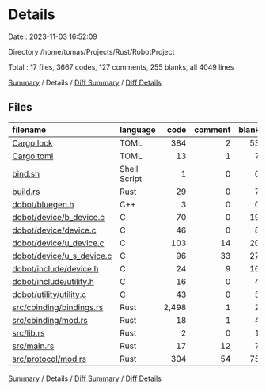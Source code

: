 # Details

Date : 2023-11-03 16:52:09

Directory /home/tomas/Projects/Rust/RobotProject

Total : 17 files,  3667 codes, 127 comments, 255 blanks, all 4049 lines

[Summary](results.md) / Details / [Diff Summary](diff.md) / [Diff Details](diff-details.md)

## Files
| filename | language | code | comment | blank | total |
| :--- | :--- | ---: | ---: | ---: | ---: |
| [Cargo.lock](/Cargo.lock) | TOML | 384 | 2 | 53 | 439 |
| [Cargo.toml](/Cargo.toml) | TOML | 13 | 1 | 7 | 21 |
| [bind.sh](/bind.sh) | Shell Script | 1 | 0 | 0 | 1 |
| [build.rs](/build.rs) | Rust | 29 | 0 | 7 | 36 |
| [dobot/bluegen.h](/dobot/bluegen.h) | C++ | 3 | 0 | 0 | 3 |
| [dobot/device/b_device.c](/dobot/device/b_device.c) | C | 70 | 0 | 19 | 89 |
| [dobot/device/device.c](/dobot/device/device.c) | C | 46 | 0 | 8 | 54 |
| [dobot/device/u_device.c](/dobot/device/u_device.c) | C | 103 | 14 | 20 | 137 |
| [dobot/device/u_s_device.c](/dobot/device/u_s_device.c) | C | 96 | 33 | 27 | 156 |
| [dobot/include/device.h](/dobot/include/device.h) | C | 24 | 9 | 16 | 49 |
| [dobot/include/utility.h](/dobot/include/utility.h) | C | 16 | 0 | 4 | 20 |
| [dobot/utility/utility.c](/dobot/utility/utility.c) | C | 43 | 0 | 5 | 48 |
| [src/cbinding/bindings.rs](/src/cbinding/bindings.rs) | Rust | 2,498 | 1 | 2 | 2,501 |
| [src/cbinding/mod.rs](/src/cbinding/mod.rs) | Rust | 18 | 1 | 4 | 23 |
| [src/lib.rs](/src/lib.rs) | Rust | 2 | 0 | 1 | 3 |
| [src/main.rs](/src/main.rs) | Rust | 17 | 12 | 7 | 36 |
| [src/protocol/mod.rs](/src/protocol/mod.rs) | Rust | 304 | 54 | 75 | 433 |

[Summary](results.md) / Details / [Diff Summary](diff.md) / [Diff Details](diff-details.md)